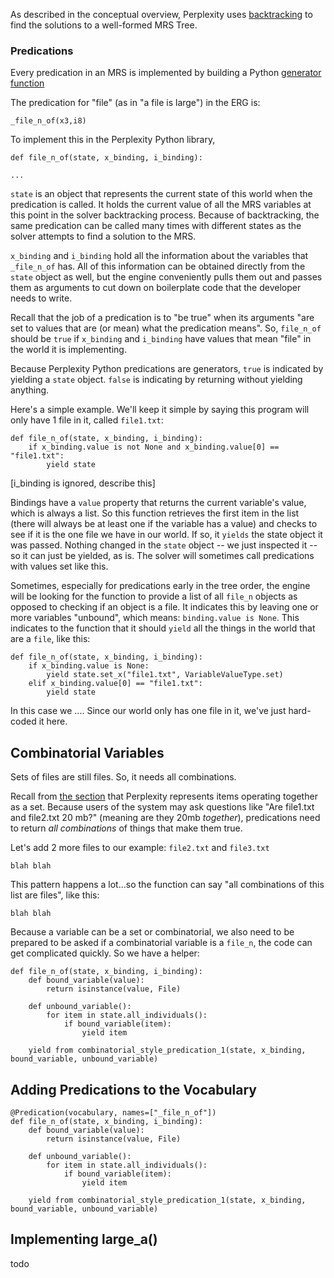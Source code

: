 As described in the conceptual overview, Perplexity uses [backtracking]() to find the solutions to a well-formed MRS Tree.

### Predications
Every predication in an MRS is implemented by building a Python [generator function]() 

The predication for "file" (as in "a file is large") in the ERG is:
~~~
_file_n_of(x3,i8)
~~~
To implement this in the Perplexity Python library, 

~~~
def file_n_of(state, x_binding, i_binding):

...
~~~

`state` is an object that represents the current state of this world when the predication is called. It holds the current value of all the MRS variables at this point in the solver backtracking process.  Because of backtracking, the same predication can be called many times with different states as the solver attempts to find a solution to the MRS. 

`x_binding` and `i_binding` hold all the information about the variables that `_file_n_of` has. All of this information can be obtained directly from the `state` object as well, but the engine conveniently pulls them out and passes them as arguments to cut down on boilerplate code that the developer needs to write. 

Recall that the job of a predication is to "be true" when its arguments "are set to values that are (or mean) what the predication means".  So, `file_n_of` should be `true` if `x_binding` and `i_binding` have values that mean "file" in the world it is implementing.

Because Perplexity Python predications are generators, `true` is indicated by yielding a `state` object. `false` is indicating by returning without yielding anything.

Here's a simple example. We'll keep it simple by saying this program will only have 1 file in it, called `file1.txt`:
~~~
def file_n_of(state, x_binding, i_binding):
    if x_binding.value is not None and x_binding.value[0] == "file1.txt":
        yield state
~~~
[i_binding is ignored, describe this]

Bindings have a `value` property that returns the current variable's value, which is always a list. So this function retrieves the first item in the list (there will always be at least one if the variable has a value) and checks to see if it is the one file we have in our world. If so, it `yields` the state object it was passed. Nothing changed in the `state` object -- we just inspected it -- so it can just be yielded, as is. The solver will sometimes call predications with values set like this.

Sometimes, especially for predications early in the tree order, the engine will be looking for the function to provide a list of all `file_n` objects as opposed to checking if an object is a file. It indicates this by leaving one or more variables "unbound", which means: `binding.value is None`.  This indicates to the function that it should `yield` all the things in the world that are a `file`, like this:

~~~
def file_n_of(state, x_binding, i_binding):
    if x_binding.value is None:
        yield state.set_x("file1.txt", VariableValueType.set)
    elif x_binding.value[0] == "file1.txt":
        yield state
~~~
In this case we ....
Since our world only has one file in it, we've just hard-coded it here.

## Combinatorial Variables
Sets of files are still files. So, it needs all combinations.

Recall from [the section]() that Perplexity represents items operating together as a set. Because users of the system may ask questions like "Are file1.txt and file2.txt 20 mb?" (meaning are they 20mb *together*), predications need to return *all combinations* of things that make them true.

Let's add 2 more files to our example: `file2.txt` and `file3.txt`

~~~
blah blah
~~~
This pattern happens a lot...so the function can say "all combinations of this list are files", like this:
~~~
blah blah
~~~

Because a variable can be a set or combinatorial, we also need to be prepared to be asked if a combinatorial variable is a `file_n`, the code can get complicated quickly. So we have a helper:

~~~
def file_n_of(state, x_binding, i_binding):
    def bound_variable(value):
        return isinstance(value, File)

    def unbound_variable():
        for item in state.all_individuals():
            if bound_variable(item):
                yield item

    yield from combinatorial_style_predication_1(state, x_binding, bound_variable, unbound_variable)
~~~

## Adding Predications to the Vocabulary
~~~
@Predication(vocabulary, names=["_file_n_of"])
def file_n_of(state, x_binding, i_binding):
    def bound_variable(value):
        return isinstance(value, File)

    def unbound_variable():
        for item in state.all_individuals():
            if bound_variable(item):
                yield item

    yield from combinatorial_style_predication_1(state, x_binding, bound_variable, unbound_variable)
~~~

## Implementing large_a()
todo